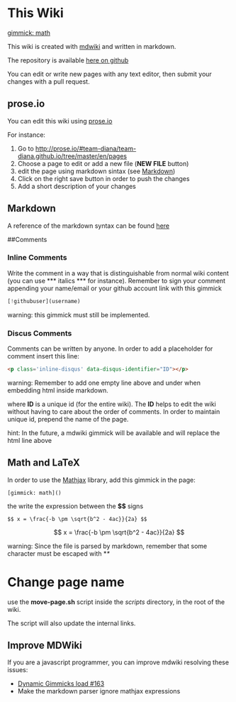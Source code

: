 # This Wiki 

[gimmick: math]()

This wiki is created with [mdwiki](http://dynalon.github.io/mdwiki/#!index.md) and written in markdown.

The repository is available [here on github](https://github.com/team-diana/team-diana.github.io)

You can edit or write new pages with any text editor, then submit your changes with a pull request.

## prose.io

You can edit this wiki using [prose.io](http://prose.io)

For instance: 

1. Go to http://prose.io/#team-diana/team-diana.github.io/tree/master/en/pages
2. Choose a page to edit or add a new file (**NEW FILE** button)
3. edit the page using markdown sintax (see [Markdown](this_wiki#Markdown))
4. Click on the right save button in order to push the changes
5. Add a short description of your changes



## Markdown

A reference of the markdown syntax can be found [here](http://daringfireball.net/projects/markdown/syntax)

##Comments


### Inline Comments
Write the comment in a way that is distinguishable from normal wiki content (you can use *** italics *** for instance).
Remember to sign your comment appending your name/email or your github account link with this gimmick

```javascript
[!githubuser](username)
```

warning: this gimmick must still be implemented.

### Discus Comments

<p class='inline-disqus' data-disqus-identifier="this_wiki-1"></p>
Comments can be written by anyone. In order to add a placeholder for comment insert this line:

```html
<p class='inline-disqus' data-disqus-identifier="ID"></p>
```

warning: Remember to add one empty line above and under when embedding html inside markdown.

where __ID__ is a unique id (for the entire wiki). The __ID__ helps to edit the wiki without having to
care about the order of comments. In order to maintain unique id, prepend the name of the page.

hint: In the future, a mdwiki gimmick will be available and will replace the html line above

## Math and LaTeX

In order to use the [Mathjax](http://www.mathjax.org/) library, add this gimmick in the page:

```
[gimmick: math]()
```

the write the expression between the **$$** signs

```
$$ x = \frac{-b \pm \sqrt{b^2 - 4ac}}{2a} $$
```

$$ x = \frac{-b \pm \sqrt{b^2 - 4ac}}{2a} $$

warning: Since the file is parsed by markdown, remember that some character must be escaped with **\**

# Change page name

use the **move-page.sh** script inside the *scripts* directory, in the root of the wiki.

The script will also update the internal links.

## Improve MDWiki

If you are a javascript programmer, you can improve mdwiki resolving these issues:

- [Dynamic Gimmicks load #163](https://github.com/Dynalon/mdwiki/issues/163)
- Make the markdown parser ignore mathjax expressions
